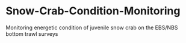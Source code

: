 # Snow-Crab-Condition-Monitoring
Monitoring energetic condition of juvenile snow crab on the EBS/NBS bottom trawl surveys 
